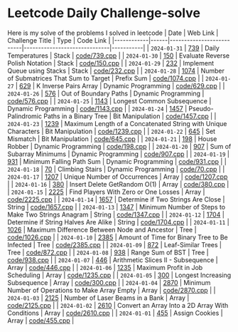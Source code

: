 # Leetcode Daily Challenge-solve
Here is my solve of the problems I solved in leetcode
| Date       |   Web Link  | Challenge Title          | Type                         | Code Link |
|------------|------|--------------------------|------------------------------|-----------|
| `2024-01-31` | [739](https://leetcode.com/problems/daily-temperatures/description/) | Daily Temperatures | Stack | [code/739.cpp](code/739.cpp) |
| `2024-01-30` | [150](https://leetcode.com/problems/evaluate-reverse-polish-notation/description/) | Evaluate Reverse Polish Notation | Stack | [code/150.cpp](code/150.cpp) |
| `2024-01-29` | [232](https://leetcode.com/problems/implement-queue-using-stacks/description/) | Implement Queue using Stacks | Stack | [code/232.cpp](code/232.cpp) |
| `2024-01-28` | [1074](https://leetcode.com/problems/number-of-submatrices-that-sum-to-target/description/) | Number of Submatrices That Sum to Target | Prefix Sum | [code/1074.cpp](code/1074.cpp) |
| `2024-01-27` | [629](https://leetcode.com/problems/k-inverse-pairs-array/description/) | K Inverse Pairs Array | Dynamic Programming | [code/629.cpp](code/629.cpp) |
| `2024-01-26` | [576](https://leetcode.com/problems/out-of-boundary-paths/description/) | Out of Boundary Paths | Dynamic Programming | [code/576.cpp](code/576.cpp) |
| `2024-01-25` | [1143](https://leetcode.com/problems/longest-common-subsequence/description/) | Longest Common Subsequence | Dynamic Programming | [code/1143.cpp](code/1143.cpp) |
| `2024-01-24` | [1457](https://leetcode.com/problems/pseudo-palindromic-paths-in-a-binary-tree/description/) | Pseudo-Palindromic Paths in a Binary Tree | Bit Manipulation | [code/1457.cpp](code/1457.cpp) |
| `2024-01-23` | [1239](https://leetcode.com/problems/maximum-length-of-a-concatenated-string-with-unique-characters/description/) | Maximum Length of a Concatenated String with Unique Characters | Bit Manipulation | [code/1239.cpp](code/1239.cpp) |
| `2024-01-22` | [645](https://leetcode.com/problems/set-mismatch/description/) | Set Mismatch | Bit Manipulation | [code/645.cpp](code/645.cpp) |
| `2024-01-21` | [198](https://leetcode.com/problems/house-robber/description/) | House Robber | Dynamic Programming | [code/198.cpp](code/198.cpp) |
| `2024-01-20` | [907](https://leetcode.com/problems/sum-of-subarray-minimums/description/) | Sum of Subarray Minimums | Dynamic Programming | [code/907.cpp](code/907.cpp) |
| `2024-01-19` | [931](https://leetcode.com/problems/minimum-falling-path-sum/description/) | Minimum Falling Path Sum | Dynamic Programming | [code/931.cpp](code/931.cpp) |
| `2024-01-18` | [70](https://leetcode.com/problems/climbing-stairs/description/) | Climbing Stairs | Dynamic Programming | [code/70.cpp](code/70.cpp) |
| `2024-01-17` | [1207](https://leetcode.com/problems/unique-number-of-occurrences/description/) | Unique Number of Occurrences | Array | [code/1207.cpp](code/1207.cpp) |
| `2024-01-16` | [380](https://leetcode.com/problems/insert-delete-getrandom-o1/description/) | Insert Delete GetRandom O(1) | Array | [code/380.cpp](code/380.cpp) |
| `2024-01-15` | [2225](https://leetcode.com/problems/find-players-with-zero-or-one-losses/description/) | Find Players With Zero or One Losses | Array | [code/2225.cpp](code/2225.cpp) |
| `2024-01-14` | [1657](https://leetcode.com/problems/determine-if-two-strings-are-close/description/) | Determine if Two Strings Are Close | String | [code/1657.cpp](code/1657.cpp) |
| `2024-01-13` | [1347](https://leetcode.com/problems/minimum-number-of-steps-to-make-two-strings-anagram/description/) | Minimum Number of Steps to Make Two Strings Anagram | String | [code/1347.cpp](code/1347.cpp) |
| `2024-01-12` | [1704](https://leetcode.com/problems/determine-if-string-halves-are-alike/) | Determine if String Halves Are Alike | String | [code/1704.cpp](code/1704.cpp) |
| `2024-01-11` | [1026](https://leetcode.com/problems/maximum-difference-between-node-and-ancestor/) | Maximum Difference Between Node and Ancestor | Tree | [code/1026.cpp](code/1026.cpp) |
| `2024-01-10` | [2385](https://leetcode.com/problems/amount-of-time-for-binary-tree-to-be-infected/description/) | Amount of Time for Binary Tree to Be Infected | Tree | [code/2385.cpp](code/2385.cpp) |
| `2024-01-09` | [872](https://leetcode.com/problems/leaf-similar-trees/description/) | Leaf-Similar Trees | Tree | [code/872.cpp](code/872.cpp) |
| `2024-01-08` | [938](https://www.leetcode.com/problems/range-sum-of-bst/) | Range Sum of BST | Tree | [code/938.cpp](code/938.cpp) |
| `2024-01-07` | [446](https://www.leetcode.com/problems/arithmetic-slices-ii-subsequence/) | Arithmetic Slices II - Subsequence | Array | [code/446.cpp](code/446.cpp) |
| `2024-01-06` | [1235](https://www.leetcode.com/problems/maximum-profit-in-job-scheduling/) | Maximum Profit in Job Scheduling | Array | [code/1235.cpp](code/1235.cpp) |
| `2024-01-05` | [300](https://www.leetcode.com/problems/longest-increasing-subsequence/) | Longest Increasing Subsequence | Array | [code/300.cpp](code/300.cpp) |
| `2024-01-04` | [2870](https://www.leetcode.com/problems/minimum-number-of-operations-to-make-array-empty/) | Minimum Number of Operations to Make Array Empty | Array | [code/2870.cpp](code/2870.cpp) |
| `2024-01-03` | [2125](https://www.leetcode.com/problems/number-of-laser-beams-in-a-bank/) | Number of Laser Beams in a Bank | Array | [code/2125.cpp](code/2125.cpp) | 
| `2024-01-02` | [2610](https://www.leetcode.com/problems/convert-an-array-into-a-2d-array-with-conditions/) | Convert an Array Into a 2D Array With Conditions | Array | [code/2610.cpp](code/2610.cpp) |
| `2024-01-01` | [455](https://leetcode.com/problems/assign-cookies/description/) | Assign Cookies | Array | [code/455.cpp](code/455.cpp) |
